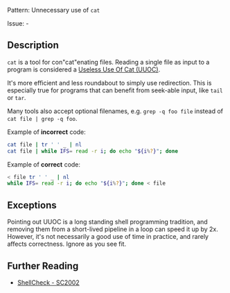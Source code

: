 Pattern: Unnecessary use of `cat`

Issue: -

## Description

`cat` is a tool for con"cat"enating files. Reading a single file as input to a program is considered a [Useless Use Of Cat (UUOC)](http://en.wikipedia.org/wiki/Cat_(Unix)#Useless_use_of_cat).

It's more efficient and less roundabout to simply use redirection. This is especially true for programs that can benefit from seek-able input, like `tail` or `tar`.

Many tools also accept optional filenames, e.g. `grep -q foo file` instead of `cat file | grep -q foo`.

Example of **incorrect** code:

```sh
cat file | tr ' ' _ | nl
cat file | while IFS= read -r i; do echo "${i%?}"; done
```

Example of **correct** code:

```sh
< file tr ' ' _ | nl  
while IFS= read -r i; do echo "${i%?}"; done < file
```

## Exceptions

Pointing out UUOC is a long standing shell programming tradition, and removing them from a short-lived pipeline in a loop can speed it up by 2x. However, it's not necessarily a good use of time in practice, and rarely affects correctness. Ignore as you see fit.

## Further Reading

* [ShellCheck - SC2002](https://github.com/koalaman/shellcheck/wiki/SC2002)
